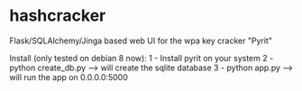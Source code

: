 # hashcracker
Flask/SQLAlchemy/Jinga based web UI for the wpa key cracker "Pyrit"

Install (only tested on debian 8 now):
 1 - Install pyrit on your system
 2 - python create_db.py  --> will create the sqlite database
 3 - python app.py --> will run the app on 0.0.0.0:5000

